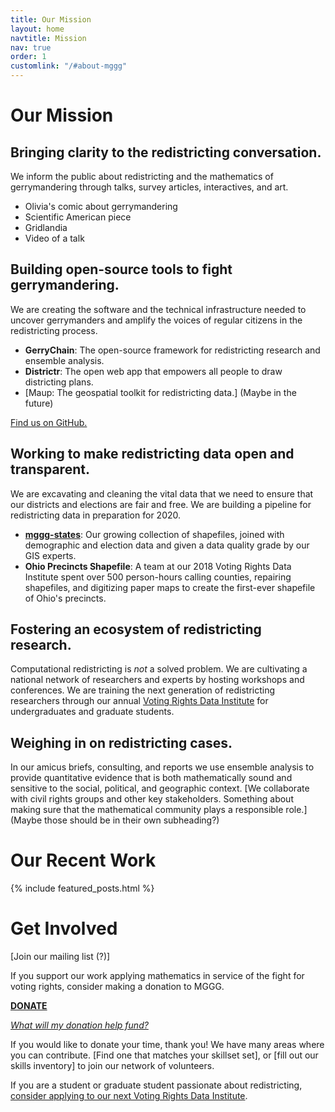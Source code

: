 ```yaml
---
title: Our Mission
layout: home
navtitle: Mission
nav: true
order: 1
customlink: "/#about-mggg"
---
```


# Our Mission

## Bringing clarity to the redistricting conversation.

We inform the public about redistricting and the mathematics of gerrymandering
through talks, survey articles, interactives, and art.

- Olivia's comic about gerrymandering
- Scientific American piece
- Gridlandia
- Video of a talk

## Building open-source tools to fight gerrymandering.

We are creating the software and the technical infrastructure needed to uncover
gerrymanders and amplify the voices of regular citizens in the redistricting
process.

- **GerryChain**: The open-source framework for redistricting research and
  ensemble analysis.
- **Districtr**: The open web app that empowers all people to draw districting
  plans.
- [Maup: The geospatial toolkit for redistricting data.] (Maybe in the future)

[Find us on GitHub.](https://github.com/mggg)

## Working to make redistricting data open and transparent.

We are excavating and cleaning the vital data that we need to ensure that our
districts and elections are fair and free. We are building a pipeline for
redistricting data in preparation for 2020.

- [**mggg-states**](https://github.com/mggg-states): Our growing collection of
  shapefiles, joined with demographic and election data and given a data quality
  grade by our GIS experts.
- **Ohio Precincts Shapefile**: A team at our 2018 Voting Rights Data Institute
  spent over 500 person-hours calling counties, repairing shapefiles, and
  digitizing paper maps to create the first-ever shapefile of Ohio's precincts.

## Fostering an ecosystem of redistricting research.

Computational redistricting is _not_ a solved problem. We are cultivating a
national network of researchers and experts by hosting workshops and
conferences. We are training the next generation of redistricting researchers
through our annual [Voting Rights Data Institute](http://gerrydata.org) for
undergraduates and graduate students.

## Weighing in on redistricting cases.

In our amicus briefs, consulting, and reports we use ensemble analysis to
provide quantitative evidence that is both mathematically sound and sensitive to
the social, political, and geographic context. [We collaborate with civil rights
groups and other key stakeholders. Something about making sure that the
mathematical community plays a responsible role.] (Maybe those should be in
their own subheading?)

# Our Recent Work

{% include featured_posts.html %}

# Get Involved

[Join our mailing list (?)]

If you support our work applying mathematics in service of the fight for voting
rights, consider making a donation to MGGG.

[**DONATE**](https://mggg.org/donate)

[_What will my donation help fund?_](https://mggg.org/donate)

If you would like to donate your time, thank you! We have many areas where you
can contribute. [Find one that matches your skillset set], or [fill out our
skills inventory] to join our network of volunteers.

If you are a student or graduate student passionate about redistricting,
[consider applying to our next Voting Rights Data Institute](http://gerrydata.org).
